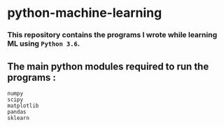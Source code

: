 # python-machine-learning
### This repository contains the programs I wrote while learning ML using `Python 3.6`. 
## The main python modules required to run the programs :
```
numpy
scipy
matplotlib
pandas
sklearn

```

